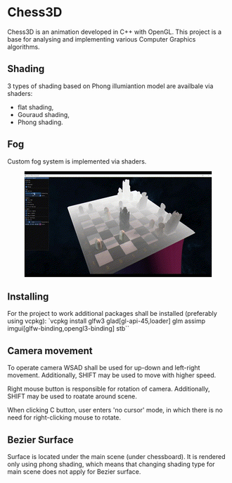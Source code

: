 # Chess3D
Chess3D is an animation developed in C++ with OpenGL. This project is a base for analysing and implementing various Computer Graphics algorithms.

## Shading
3 types of shading based on Phong illumiantion model are availbale via shaders:
- flat shading,
- Gouraud shading,
- Phong shading.

## Fog
Custom fog system is implemented via shaders.
<p align="center">
  <img src="./Doc/Images/Fog.gif" alt="Fog" />
</p>

## Installing
For the project to work additional packages shall be installed (preferably using vcpkg):
`vcpkg install glfw3 glad[gl-api-45,loader] glm assimp imgui[glfw-binding,opengl3-binding] stb``

## Camera movement
To operate camera WSAD shall be used for up-down and left-right movement. Additionally, SHIFT may be used to move with higher speed.

Right mouse button is responsible for rotation of camera. Additionally, SHIFT may be used to roatate around scene.

When clicking C button, user enters 'no cursor' mode, in which there is no need for right-clicking mouse to rotate.

## Bezier Surface
Surface is located under the main scene (under chessboard). It is rendered only using phong shading, which means that changing shading type for main scene does not apply for Bezier surface.